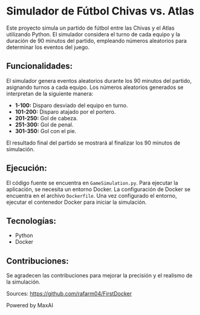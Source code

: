 # Simulador de Fútbol Chivas vs. Atlas

Este proyecto simula un partido de fútbol entre las Chivas y el Atlas utilizando Python.  El simulador considera el turno de cada equipo y la duración de 90 minutos del partido, empleando números aleatorios para determinar los eventos del juego. 

## Funcionalidades:

El simulador genera eventos aleatorios durante los 90 minutos del partido, asignando turnos a cada equipo.   Los números aleatorios generados se interpretan de la siguiente manera:

* **1-100:** Disparo desviado del equipo en turno.
* **101-200:** Disparo atajado por el portero.
* **201-250:** Gol de cabeza.
* **251-300:** Gol de penal.
* **301-350:** Gol con el pie. 

El resultado final del partido se mostrará al finalizar los 90 minutos de simulación. 


## Ejecución:

El código fuente se encuentra en `GameSimulation.py`.   Para ejecutar la aplicación, se necesita un entorno Docker.  La configuración de Docker se encuentra en el archivo `Dockerfile`.   Una vez configurado el entorno, ejecutar el contenedor Docker para iniciar la simulación. 


## Tecnologías:

* Python 
* Docker 


## Contribuciones:

Se agradecen las contribuciones para mejorar la precisión y el realismo de la simulación.  


Sources:
https://github.com/rafarm04/FirstDocker

Powered by MaxAI
